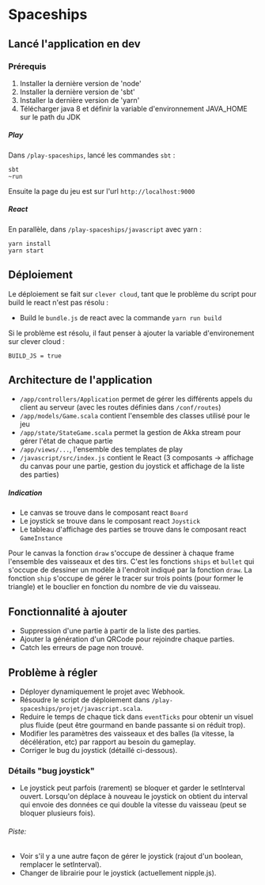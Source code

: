 # Spaceships

## Lancé l'application en dev

### Prérequis

1. Installer la dernière version de 'node'
2. Installer la dernière version de 'sbt'
3. Installer la dernière version de 'yarn'
4. Télécharger java 8 et définir la variable d'environnement JAVA_HOME sur le path du JDK

##### Play
Dans `/play-spaceships`, lancé les commandes `sbt` :
```
sbt
~run
```

Ensuite la page du jeu est sur l'url `http://localhost:9000`

##### React
En parallèle, dans `/play-spaceships/javascript` avec yarn :
```
yarn install
yarn start
```

## Déploiement
Le déploiement se fait sur `clever cloud`, tant que le problème du script pour build le react n'est pas résolu :
* Build le `bundle.js` de react avec la commande ```yarn run build```

Si le problème est résolu, il faut penser à ajouter la variable d'environement sur clever cloud :
```
BUILD_JS = true
```

## Architecture de l'application
* `/app/controllers/Application` permet de gérer les différents appels du client au serveur (avec les routes définies dans `/conf/routes`)
* `/app/models/Game.scala` contient l'ensemble des classes utilisé pour le jeu
* `/app/state/StateGame.scala` permet la gestion de Akka stream pour gérer l'état de chaque partie
* `/app/views/...`, l'ensemble des templates de play
* `/javascript/src/index.js` contient le React (3 composants -> affichage du canvas pour une partie, gestion du joystick et affichage de la liste des parties)

##### Indication
- Le canvas se trouve dans le composant react `Board`
- Le joystick se trouve dans le composant react `Joystick`
- Le tableau d'affichage des parties se trouve dans le composant react `GameInstance`

Pour le canvas la fonction `draw` s'occupe de dessiner à chaque frame l'ensemble des vaisseaux et des tirs. C'est les fonctions `ships` et `bullet` qui s'occupe de dessiner un modèle à l'endroit indiqué par la fonction `draw`. La fonction `ship` s'occupe de gérer le tracer sur trois points (pour former le triangle) et le bouclier en fonction du nombre de vie du vaisseau.

## Fonctionnalité à ajouter
* Suppression d'une partie à partir de la liste des parties.
* Ajouter la génération d'un QRCode pour rejoindre chaque parties.
* Catch les erreurs de page non trouvé.


## Problème à régler
* Déployer dynamiquement le projet avec Webhook.
* Résoudre le script de déploiement dans `/play-spaceships/projet/javascript.scala`.
* Reduire le temps de chaque tick dans `eventTicks` pour obtenir un visuel plus fluide (peut être gourmand en bande passante si on réduit trop).
* Modifier les paramètres des vaisseaux et des balles (la vitesse, la décélération, etc) par rapport au besoin du gameplay.
* Corriger le bug du joystick (détaillé ci-dessous).

### Détails "bug joystick"
* Le joystick peut parfois (rarement) se bloquer et garder le setInterval ouvert. Lorsqu'on déplace à nouveau le joystick on obtient du interval qui envoie des données ce qui double la vitesse du vaisseau (peut se bloquer plusieurs fois).
###### Piste:
* Voir s'il y a une autre façon de gérer le joystick (rajout d'un boolean, remplacer le setInterval).
* Changer de librairie pour le joystick (actuellement nipple.js).
